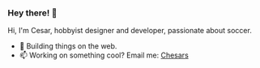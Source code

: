 ### Hey there! 👋


Hi, I'm Cesar, hobbyist designer and developer, passionate about soccer.

- 🔭 Building things on the web.
- 📫 Working on something cool? Email me: [Chesars](mailto:chesargs@gmail.com)
